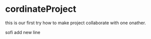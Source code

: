 # cordinateProject
this is our first try how to make project collaborate with one onather. 

sofi add new line
